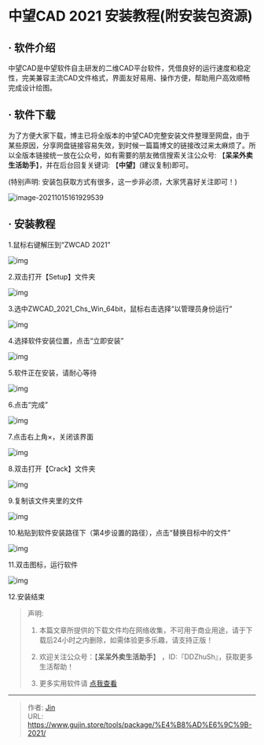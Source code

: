 # 中望CAD 2021 安装教程(附安装包资源)


## · 软件介绍
中望CAD是中望软件自主研发的二维CAD平台软件，凭借良好的运行速度和稳定性，完美兼容主流CAD文件格式，界面友好易用、操作方便，帮助用户高效顺畅完成设计绘图。

## · 软件下载
为了方便大家下载，博主已将全版本的中望CAD完整安装文件整理至网盘，由于某些原因，分享网盘链接容易失效，到时候一篇篇博文的链接改过来太麻烦了。所以全版本链接统一放在公众号，如有需要的朋友微信搜索关注公众号: 【**呆呆外卖生活助手**】，并在后台回复关键词: 【**中望**】(建议复制)即可。

(特别声明: 安装包获取方式有很多，这一步非必须，大家凭喜好关注即可！)

![image-20211015161929539](https://img.gujin.store/img/image-20211015161929539.png)

## · 安装教程

1.鼠标右键解压到“ZWCAD 2021”

![img](https://img.gujin.store/img/v2-d7410f5497a6460e3e30c33b4d4c3b49_720w.png)

2.双击打开【Setup】文件夹

![img](https://img.gujin.store/img/v2-426337207c831442c0ec554305f9e32c_720w.png)

3.选中ZWCAD_2021_Chs_Win_64bit，鼠标右击选择“以管理员身份运行”

![img](https://img.gujin.store/img/v2-08468c27f44d73d50e3ff5d98c788ef0_720w.png)

4.选择软件安装位置，点击“立即安装”

![img](https://img.gujin.store/img/v2-30489a19d60342f096aabe31d0f236c5_720w.png)

5.软件正在安装，请耐心等待

![img](https://img.gujin.store/img/v2-36a2922f96fabe989c865ebf3995ce54_720w.png)

6.点击“完成”

![img](https://img.gujin.store/img/v2-9ad7343dec4570f1caef4bbabaffc480_720w.png)



7.点击右上角×，关闭该界面

![img](https://img.gujin.store/img/v2-1df5043251b920ef4387b241746340c0_720w.png)

8.双击打开【Crack】文件夹

![img](https://img.gujin.store/img/v2-378e6dc5981f4f3c73c142823d7ef492_720w.png)

9.复制该文件夹里的文件

![img](https://img.gujin.store/img/v2-2738feda8105d11866ae4338862cfbd6_720w.png)

10.粘贴到软件安装路径下（第4步设置的路径），点击“替换目标中的文件”

![img](https://img.gujin.store/img/v2-2c88e85dd6f4bf55aeeb833c43c24571_720w.png)

11.双击图标，运行软件

![img](https://img.gujin.store/img/v2-f71bdf4707ecd69f049ea3901239dfbf_720w.png)

12.安装结束




> 声明: 
>
> 1. 本篇文章所提供的下载文件均在网络收集，不可用于商业用途，请于下载后24小时之内删除，如需体验更多乐趣，请支持正版！
>
> 2. 欢迎关注公众号：【**呆呆外卖生活助手**】 ，ID:『DDZhuSh』，获取更多生活帮助！
>
> 3. 更多实用软件请  [点我查看](/tools)

---

> 作者: [Jin](https://img.gujin.store/img/favicon.ico)  
> URL: https://www.gujin.store/tools/package/%E4%B8%AD%E6%9C%9B-2021/  

